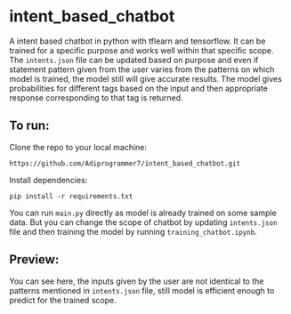 # intent_based_chatbot

A intent based chatbot in python with tflearn and tensorflow. It can be trained for a specific purpose and works well within that specific scope. The ```intents.json``` file can
be updated based on purpose and even if statement pattern given from the user varies from the patterns on which model is trained, the model still will give accurate results. The 
model gives probabilities for different tags based on the input and then appropriate response corresponding to that tag is returned.

## To run:
Clone the repo to your local machine:
```
https://github.com/Adiprogrammer7/intent_based_chatbot.git
```
Install dependencies:
```
pip install -r requirements.txt
```
You can run ```main.py``` directly as model is already trained on some sample data. But you can change the scope of chatbot by updating ```intents.json``` file and then training the
model by running ```training_chatbot.ipynb```.

## Preview:
You can see here, the inputs given by the user are not identical to the patterns mentioned in ```intents.json``` file, still model is efficient enough to predict for the trained
scope.    

